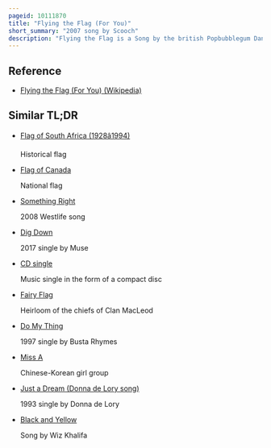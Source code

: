 ```yaml
---
pageid: 10111870
title: "Flying the Flag (For You)"
short_summary: "2007 song by Scooch"
description: "Flying the Flag is a Song by the british Popbubblegum Dance Group scooch. The official single Version was available from april 30 2007 and was released as a physical Cd single in the following Week on 7 may 2007. The song debuted on the UK Singles Chart at No. 5 and peaked at this Position. It also charted in Ireland at Number 48."
---
```


## Reference

- [Flying the Flag (For You) (Wikipedia)](https://en.wikipedia.org/?curid=10111870)

## Similar TL;DR

- [Flag of South Africa (1928â1994)](/tldr/en/flag-of-south-africa-19281994)

  Historical flag

- [Flag of Canada](/tldr/en/flag-of-canada)

  National flag

- [Something Right](/tldr/en/something-right)

  2008 Westlife song

- [Dig Down](/tldr/en/dig-down)

  2017 single by Muse

- [CD single](/tldr/en/cd-single)

  Music single in the form of a compact disc

- [Fairy Flag](/tldr/en/fairy-flag)

  Heirloom of the chiefs of Clan MacLeod

- [Do My Thing](/tldr/en/do-my-thing)

  1997 single by Busta Rhymes

- [Miss A](/tldr/en/miss-a)

  Chinese-Korean girl group

- [Just a Dream (Donna de Lory song)](/tldr/en/just-a-dream-donna-de-lory-song)

  1993 single by Donna de Lory

- [Black and Yellow](/tldr/en/black-and-yellow)

  Song by Wiz Khalifa

